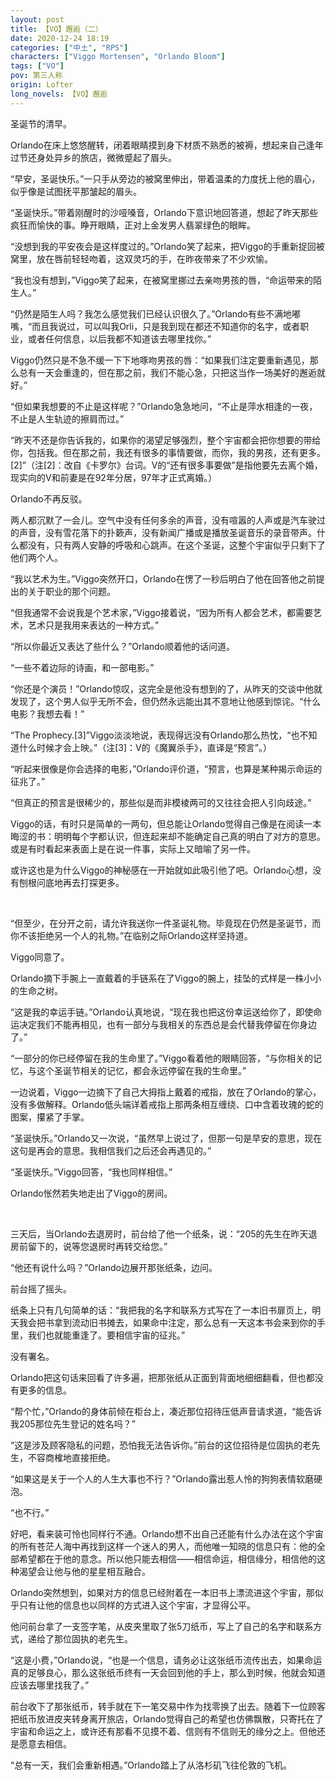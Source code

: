 ```yaml
---
layout: post
title: 【VO】邂逅（二）
date: 2020-12-24 18:19
categories: ["中土", "RPS"]
characters: ["Viggo Mortensen", "Orlando Bloom"]
tags: ["VO"]
pov: 第三人称
origin: Lofter
long_novels: 【VO】邂逅
---
```


圣诞节的清早。

Orlando在床上悠悠醒转，闭着眼睛摸到身下材质不熟悉的被褥，想起来自己逢年过节还身处异乡的旅店，微微蹙起了眉头。

“早安，圣诞快乐。”一只手从旁边的被窝里伸出，带着温柔的力度抚上他的眉心，似乎像是试图抚平那皱起的眉头。

“圣诞快乐。”带着刚醒时的沙哑嗓音，Orlando下意识地回答道，想起了昨天那些疯狂而愉快的事。睁开眼睛，正对上金发男人翡翠绿色的眼眸。

“没想到我的平安夜会是这样度过的。”Orlando笑了起来，把Viggo的手重新捉回被窝里，放在唇前轻轻吻着，这双灵巧的手，在昨夜带来了不少欢愉。

“我也没有想到，”Viggo笑了起来，在被窝里挪过去亲吻男孩的唇，“命运带来的陌生人。”

“仍然是陌生人吗？我怎么感觉我们已经认识很久了。”Orlando有些不满地嘟嘴，“而且我说过，可以叫我Orli，只是我到现在都还不知道你的名字，或者职业，或者任何信息，以后我都不知道该去哪里找你。”

Viggo仍然只是不急不缓一下下地啄吻男孩的唇：“如果我们注定要重新遇见，那么总有一天会重逢的，但在那之前，我们不能心急，只把这当作一场美好的邂逅就好。”

“但如果我想要的不止是这样呢？”Orlando急急地问，“不止是萍水相逢的一夜，不止是人生轨迹的擦肩而过。”

“昨天不还是你告诉我的，如果你的渴望足够强烈，整个宇宙都会把你想要的带给你，包括我。但在那之前，我还有很多的事情要做，而你，我的男孩，还有更多。[2]”（注[2]：改自《卡罗尔》台词。V的“还有很多事要做”是指他要先去离个婚，现实向的V和前妻是在92年分居，97年才正式离婚。）

Orlando不再反驳。

两人都沉默了一会儿。空气中没有任何多余的声音，没有喧嚣的人声或是汽车驶过的声音，没有雪花落下的扑簌声，没有新闻广播或是播放圣诞音乐的录音带声。什么都没有，只有两人安静的呼吸和心跳声。在这个圣诞，这整个宇宙似乎只剩下了他们两个人。

“我以艺术为生。”Viggo突然开口，Orlando在愣了一秒后明白了他在回答他之前提出的关于职业的那个问题。

“但我通常不会说我是个艺术家，”Viggo接着说，“因为所有人都会艺术，都需要艺术，艺术只是我用来表达的一种方式。”

“所以你最近又表达了些什么？”Orlando顺着他的话问道。

“一些不着边际的诗画，和一部电影。”

“你还是个演员！”Orlando惊叹，这完全是他没有想到的了，从昨天的交谈中他就发现了，这个男人似乎无所不会，但仍然永远能出其不意地让他感到惊诧。“什么电影？我想去看！”

“The Prophecy.[3]”Viggo淡淡地说，表现得远没有Orlando那么热忱，“也不知道什么时候才会上映。”（注[3]：V的《魔翼杀手》，直译是“预言”。）

“听起来很像是你会选择的电影，”Orlando评价道，“预言，也算是某种揭示命运的征兆了。”

“但真正的预言是很稀少的，那些似是而非模棱两可的又往往会把人引向歧途。”

Viggo的话，有时只是简单的一两句，但总能让Orlando觉得自己像是在阅读一本晦涩的书：明明每个字都认识，但连起来却不能确定自己真的明白了对方的意思。或是有时看起来表面上是在说一件事，实际上又暗喻了另一件。

或许这也是为什么Viggo的神秘感在一开始就如此吸引他了吧。Orlando心想，没有刨根问底地再去打探更多。

<br>

“但至少，在分开之前，请允许我送你一件圣诞礼物。毕竟现在仍然是圣诞节，而你不该拒绝另一个人的礼物。”在临别之际Orlando这样坚持道。

Viggo同意了。

Orlando摘下手腕上一直戴着的手链系在了Viggo的腕上，挂坠的式样是一株小小的生命之树。

“这是我的幸运手链。”Orlando认真地说，“现在我也把这份幸运送给你了，即使命运决定我们不能再相见，也有一部分与我相关的东西总是会代替我停留在你身边了。”

“一部分的你已经停留在我的生命里了。”Viggo看着他的眼睛回答，“与你相关的记忆，与这个圣诞节相关的记忆，都会永远停留在我的生命里。”

一边说着，Viggo一边摘下了自己大拇指上戴着的戒指，放在了Orlando的掌心，没有多做解释。Orlando低头端详着戒指上那两条相互缠绕、口中含着玫瑰的蛇的图案，攥紧了手掌。

“圣诞快乐。”Orlando又一次说，“虽然早上说过了，但那一句是早安的意思，现在这句是再会的意思。我相信我们之后还会再遇见的。”

“圣诞快乐。”Viggo回答，“我也同样相信。”

Orlando怅然若失地走出了Viggo的房间。

<br>

三天后，当Orlando去退房时，前台给了他一个纸条，说：“205的先生在昨天退房前留下的，说等您退房时再转交给您。”

“他还有说什么吗？”Orlando边展开那张纸条，边问。

前台摇了摇头。

纸条上只有几句简单的话：“我把我的名字和联系方式写在了一本旧书扉页上，明天我会把书拿到流动旧书摊去，如果命中注定，那么总有一天这本书会来到你的手里，我们也就能重逢了。要相信宇宙的征兆。”

没有署名。

Orlando把这句话来回看了许多遍，把那张纸从正面到背面地细细翻看，但也都没有更多的信息。

“帮个忙，”Orlando的身体前倾在柜台上，凑近那位招待压低声音请求道，“能告诉我205那位先生登记的姓名吗？”

“这是涉及顾客隐私的问题，恐怕我无法告诉你。”前台的这位招待是位固执的老先生，不容商榷地直接拒绝。

“如果这是关于一个人的人生大事也不行？”Orlando露出惹人怜的狗狗表情软磨硬泡。

“也不行。”

好吧，看来装可怜也同样行不通。Orlando想不出自己还能有什么办法在这个宇宙的所有苍茫人海中再找到这样一个迷人的男人，而他唯一知晓的信息只有：他的全部希望都在于他的意念。所以他只能去相信——相信命运，相信缘分，相信他的这种渴望会让他与他的星星相互融合。

Orlando突然想到，如果对方的信息已经附着在一本旧书上漂流进这个宇宙，那似乎只有让他的信息也以同样的方式进入这个宇宙，才显得公平。

他问前台拿了一支签字笔，从皮夹里取了张5刀纸币，写上了自己的名字和联系方式，递给了那位固执的老先生。

“这是小费，”Orlando说，“也是一个信息，请务必让这张纸币流传出去，如果命运真的足够良心，那么这张纸币终有一天会回到他的手上，那么到时候，他就会知道应该去哪里找我了。”

前台收下了那张纸币，转手就在下一笔交易中作为找零换了出去。随着下一位顾客把纸币放进皮夹转身离开旅店，Orlando觉得自己的希望也仿佛飘散，只寄托在了宇宙和命运之上，或许还有那看不见摸不着、信则有不信则无的缘分之上。但他还是愿意去相信。

“总有一天，我们会重新相遇。”Orlando踏上了从洛杉矶飞往伦敦的飞机。
